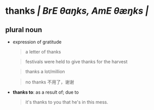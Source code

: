 # thanks _| BrE θaŋks, AmE θæŋks |_

## plural noun
- expression of gratitude
  > a letter of thanks

  > festivals were held to give thanks for the harvest

  > thanks a lot/million
  
  > no thanks
  不用了，谢谢
- **thanks to**: as a result of; due to
  > it's thanks to you that he's in this mess.

